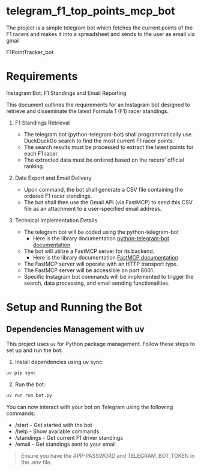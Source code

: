 # telegram_f1_top_points_mcp_bot
The project is a simple telegram bot which fetches the current points of the F1 racers and makes it into a spreadsheet and sends to the user as email via gmail

F1PointTracker_bot


# Requirements
Instagram Bot: F1 Standings and Email Reporting

This document outlines the requirements for an Instagram bot designed to retrieve and disseminate the latest Formula 1 (F1) racer standings.

1. F1 Standings Retrieval
	* The telegram bot (python-telegram-bot) shall programmatically use DuckDuckGo search to find the most current F1 racer points.
	* The search results must be processed to extract the latest points for each F1 racer.
	* The extracted data must be ordered based on the racers' official ranking.

2. Data Export and Email Delivery
	* Upon command, the bot shall generate a CSV file containing the ordered F1 racer standings.
	* The bot shall then use the Gmail API (via FastMCP) to send this CSV file as an attachment to a user-specified email address.

3. Technical Implementation Details
	* The telegram bot will be coded using the python-telegram-bot
		- Here is the library documentation [python-telegram-bot documentation](https://github.com/python-telegram-bot/python-telegram-bot/wiki/Extensions---Your-first-Bot)
	* The bot will utilize a FastMCP server for its backend.
		- Here is the library documentation [FastMCP documentation](https://github.com/jlowin/fastmcp)
	* The FastMCP server will operate with an HTTP transport type.
	* The FastMCP server will be accessible on port 8001.
	* Specific Instagram bot commands will be implemented to trigger the search, data processing, and email sending functionalities.

# Setup and Running the Bot

## Dependencies Management with uv

This project uses `uv` for Python package management. Follow these steps to set up and run the bot:

1. Install dependencies using uv sync:

```bash
uv pip sync
```
2. Run the bot:

```bash
uv run run_bot.py
```
You can now interact with your bot on Telegram using the following commands:

- /start - Get started with the bot
- /help - Show available commands
- /standings - Get current F1 driver standings
- /email <your-email> - Get standings sent to your email

> Ensure you have the APP-PASSWORD and TELEGRAM_BOT_TOKEN in the .env file.
